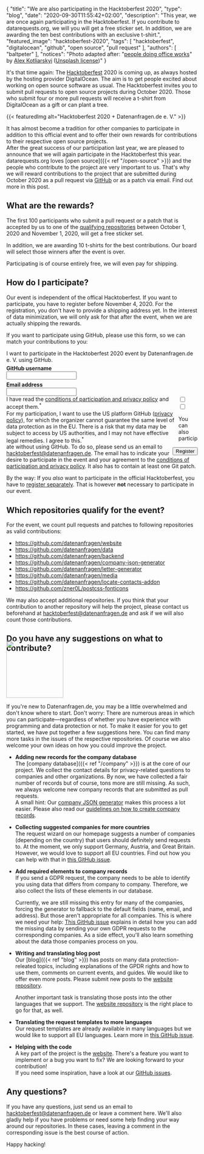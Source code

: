 {
    "title": "We are also participating in the Hacktoberfest 2020",
    "type": "blog",
    "date": "2020-09-30T11:55:42+02:00",
    "description": "This year, we are once again participating in the Hacktoberfest. If you contribute to datarequests.org, we will you will get a free sticker set. In addition, we are awarding the ten best contributions with an exclusive t-shirt.",
    "featured_image": "hacktoberfest-2020",
    "tags": [ "hacktoberfest", "digitalocean", "github", "open source", "pull request" ],
    "authors": [ "baltpeter" ],
    "notices": "Photo adapted after: \"[people doing office works](https://unsplash.com/photos/QBpZGqEMsKg)\" by [Alex Kotliarskyi](https://unsplash.com/@frantic) ([Unsplash license](https://unsplash.com/license))"
}

It's that time again: The [Hacktoberfest](https://hacktoberfest.digitalocean.com/) 2020 is coming up, as always hosted by the hosting provider DigitalOcean. The aim is to get people excited about working on open source software as usual. The Hacktoberfest invites you to submit pull requests to open source projects during October 2020. Those who submit four or more pull requests will receive a t-shirt from DigitalOcean as a gift or can plant a tree.

{{< featuredImg alt="Hacktoberfest 2020 + Datenanfragen.de e. V." >}}

It has almost become a tradition for other companies to participate in addition to this official event and to offer their own rewards for contributions to their respective open source projects.  
After the great success of our participation last year, we are pleased to announce that we will again participate in the Hacktoberfest this year. datarequests.org loves [open source]({{< ref "/open-source" >}}) and the people who contribute to the project are very important to us. That's why we will reward contributions to the project that are submitted during October 2020 as a pull request via [GitHub](https://github.com/) or as a patch via email. Find out more in this post.

## What are the rewards?

The first 100 participants who submit a pull request or a patch that is accepted by us to one of the [qualifying repositories](#repos) between October 1, 2020 and November 1, 2020, will get a free sticker set.

In addition, we are awarding 10 t-shirts for the best contributions. Our board will select those winners after the event is over.

Participating is of course entirely free, we will even pay for shipping.

## How do I participate?

Our event is independent of the offical Hacktoberfest. If you want to participate, you have to register before November 4, 2020. For the registration, you don't have to provide a shipping address yet. In the interest of data minimization, we will only ask for that after the event, when we are actually shipping the rewards.

If you want to participate using GitHub, please use this form, so we can match your contributions to you:

<div class="box form-group" style="max-width: 600px; margin: auto;">
<form action="https://backend.datenanfragen.de/hacktoberfest" method="POST">
I want to participate in the Hacktoberfest 2020 event by Datenanfragen.de e.&nbsp;V. using GitHub.
<div class="clearfix" style="margin-bottom: 5px;"></div>
<!-- Pattern adapted after: https://github.com/shinnn/github-username-regex/blob/0794566cc10e8c5a0e562823f8f8e99fa044e5f4/index.js#L1 -->
<label><div class="col40"><strong>GitHub username</strong></div><div class="col60"><input type="text" pattern="^@?[a-zA-Z\d](?:[a-zA-Z\d]|-(?=[a-zA-Z\d])){0,38}$" name="github_user" class="form-element" required></label></div>
<div class="clearfix" style="margin-bottom: 5px;"></div>
<label><div class="col40"><strong>Email address</strong></div><div class="col60"><input type="email" name="email" class="form-element" required></label></div>
<div class="clearfix"></div>
<div class="form-group"><input type="checkbox" id="accept_terms" name="accept_terms" class="form-element" required><label for="accept_terms"><div style="float: left; width: 90%;">I have read the <a href="https://static.dacdn.de/docs/conditions-hacktoberfest-2020.pdf">conditions of participation and privacy policy</a> and accept them.<sup class="color-teal-700">*</sup></div></label></div>
<div class="form-group"><input type="checkbox" id="accept_us_transfers" name="accept_us_transfers" class="form-element" required><label for="accept_us_transfers"><div style="float: left; width: 90%;">For my participation, I want to use the US platform GitHub (<a href="https://docs.github.com/en/free-pro-team@latest/github/site-policy/github-privacy-statement">privacy policy</a>), for which the organizer cannot guarantee the same level of data protection as in the EU. There is a risk that my data may be subject to access by US authorities, and I may not have effective legal remedies. I agree to this.<sup class="color-teal-700">*</sup></div></label></div>
<input type="hidden" name="language" value="en">
<input type="hidden" name="year" value="2020">
<div style="float: right; margin-top: 10px;"><input class="button button-primary" type="submit" value="Register"></label></div>
<div class="clearfix"></div>
</form>
</div>

You can also participate without using GitHub. To do so, please send us an email to <hacktoberfest@datenanfragen.de>. The email has to indicate your desire to participate in the event and your agreement to the [conditions of participation and privacy policy](https://static.dacdn.de/docs/conditions-hacktoberfest-2020.pdf). It also has to contain at least one Git patch.

By the way: If you _also_ want to participate in the official Hacktoberfest, you have to [register separately](https://hacktoberfest.digitalocean.com/). That is however **not** necessary to participate in our event.

<a id="repos"></a>

## Which repositories qualify for the event?

For the event, we count pull requests and patches to following repositories as valid contributions:

* <https://github.com/datenanfragen/website>
* <https://github.com/datenanfragen/data>
* <https://github.com/datenanfragen/backend>
* <https://github.com/datenanfragen/company-json-generator>
* <https://github.com/datenanfragen/letter-generator>
* <https://github.com/datenanfragen/media>
* <https://github.com/datenanfragen/locate-contacts-addon>
* <https://github.com/zner0L/postcss-fonticons>

We may also accept additional repositories. If you think that your contribution to another repository will help the project, please contact us beforehand at <hacktoberfest@datenanfragen.de> and ask if we will also count those contributions.

## Do you have any suggestions on what to contribute?

<img class="offset-image offset-image-right" src="/card-icons/code.svg" style="height: 150px; margin-right: -100px; margin-top: -50px;" alt="">

If you're new to Datenanfragen.de, you may be a little overwhelmed and don't know where to start. Don't worry: There are numerous areas in which you can participate—regardless of whether you have experience with programming and data protection or not. To make it easier for you to get started, we have put together a few suggestions here. You can find many more tasks in the issues of the respective repositories. Of course we also welcome your own ideas on how you could improve the project.

* **Adding new records for the company database**  
  The [company database]({{< ref "/company" >}}) is at the core of our project. We collect the contact details for privacy-related questions to companies and other organizations. By now, we have collected a fair number of records but of course, tons more are still missing. As such, we always welcome new company records that are submitted as pull requests.  
  A small hint: Our [company JSON generator](https://company-json.netlify.com/) makes this process a lot easier. Please also read our [guidelines on how to create company records](https://github.com/datenanfragen/data#data-format-guidelines-and-resources-for-company-records).

* **Collecting suggested companies for more countries**  
  The request wizard on our homepage suggests a number of companies (depending on the country) that users should definitely send requests to. At the moment, we only support Germany, Austria, and Great Britain. However, we would love to support all EU countries. Find out how you can help with that in [this GitHub issue](https://github.com/datenanfragen/data/issues/230).

* **Add required elements to company records**  
  If you send a GDPR request, the company needs to be able to identify you using data that differs from company to company. Therefore, we also collect the lists of these elements in our database.

  Currently, we are still missing this entry for many of the companies, forcing the generator to fallback to the default fields (name, email, and address). But those aren't appropriate for all companies. This is where we need your help: [This GitHub issue](https://github.com/datenanfragen/data/issues/720) explains in detail how you can add the missing data by sending your own GDPR requests to the corresponding companies. As a side effect, you'll also learn something about the data those companies process on you.

* **Writing and translating blog post**  
  Our [blog]({{< ref "blog" >}}) has posts on many data protection-releated topics, including explanations of the GPDR rights and how to use them, comments on current events, and guides. We would like to offer even more posts. Please submit new posts to the [website repository](https://github.com/datenanfragen/website).

  Another important task is translating those posts into the other languages that we support. The [website repository](https://github.com/datenanfragen/website) is the right place to go for that, as well.

* **Translating the request templates to more languages**  
  Our request templates are already available in many languages but we would like to support all EU languages. Learn more in [this GitHub issue](https://github.com/datenanfragen/data/issues/229).

* **Helping with the code**  
  A key part of the project is the [website](https://github.com/datenanfragen/website). There's a feature you want to implement or a bug you want to fix? We are looking forward to your contribution!  
  If you need some inspiration, have a look at our [GitHub issues](https://github.com/datenanfragen/website/issues).

## Any questions?

If you have any questions, just send us an email to <hacktoberfest@datenanfragen.de> or leave a comment here. We'll also gladly help if you have problems or need some help finding your way around our repositories. In these cases, leaving a comment in the corresponding issue is the best course of action.

Happy hacking!

<script>
window.onload = function() {
  if (PARAMETERS.error) {
    if (PARAMETERS.error === 'validation') alert('The data you entered was incorrect. Please try again.');
    else if (PARAMETERS.error === 'server') alert('Our server encountered an error while processing your registration. Please try again in a little while or contact hacktoberfest@datenanfragen.de.');
    else if (PARAMETERS.error === 'duplicate') alert('This GitHub user or email has already been registered. This wasn\'t you? Please contact us at hacktoberfest@datenanfragen.de.');
    else if (PARAMETERS.error === 'expired') alert('Unforuntately, the registration deadline has already expired.');
  }
  else if (PARAMETERS.success === '1') alert('Your registration was processed successfully. You should receive an email confirmation soon.');
}
</script>

